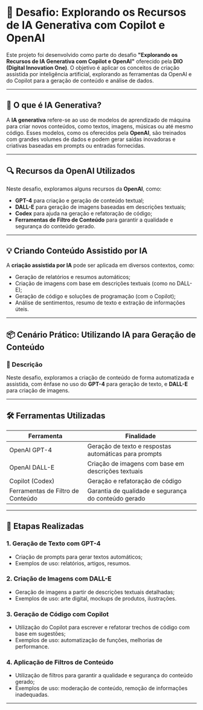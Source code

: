 # 🚀 Desafio: Explorando os Recursos de IA Generativa com Copilot e OpenAI

Este projeto foi desenvolvido como parte do desafio **"Explorando os Recursos de IA Generativa com Copilot e OpenAI"** oferecido pela **DIO (Digital Innovation One)**. O objetivo é aplicar os conceitos de criação assistida por inteligência artificial, explorando as ferramentas da OpenAI e do Copilot para a geração de conteúdo e análise de dados.

---

## 🧠 O que é IA Generativa?

A **IA generativa** refere-se ao uso de modelos de aprendizado de máquina para criar novos conteúdos, como textos, imagens, músicas ou até mesmo código. Esses modelos, como os oferecidos pela **OpenAI**, são treinados com grandes volumes de dados e podem gerar saídas inovadoras e criativas baseadas em prompts ou entradas fornecidas.

---

## 🔍 Recursos da OpenAI Utilizados

Neste desafio, exploramos alguns recursos da **OpenAI**, como:

- **GPT-4** para criação e geração de conteúdo textual;
- **DALL-E** para geração de imagens baseadas em descrições textuais;
- **Codex** para ajuda na geração e refatoração de código;
- **Ferramentas de Filtro de Conteúdo** para garantir a qualidade e segurança do conteúdo gerado.

---

## 💡 Criando Conteúdo Assistido por IA

A **criação assistida por IA** pode ser aplicada em diversos contextos, como:

- Geração de relatórios e resumos automáticos;
- Criação de imagens com base em descrições textuais (como no DALL-E);
- Geração de código e soluções de programação (com o Copilot);
- Análise de sentimentos, resumo de texto e extração de informações úteis.

---

## 📦 Cenário Prático: Utilizando IA para Geração de Conteúdo

### 📝 Descrição

Neste desafio, exploramos a criação de conteúdo de forma automatizada e assistida, com ênfase no uso do **GPT-4** para geração de texto, e **DALL-E** para criação de imagens.

---

## 🛠️ Ferramentas Utilizadas

| Ferramenta                        | Finalidade                                            |
| --------------------------------- | ----------------------------------------------------- |
| OpenAI GPT-4                      | Geração de texto e respostas automáticas para prompts |
| OpenAI DALL-E                     | Criação de imagens com base em descrições textuais    |
| Copilot (Codex)                   | Geração e refatoração de código                       |
| Ferramentas de Filtro de Conteúdo | Garantia de qualidade e segurança do conteúdo gerado  |

---

## 🚀 Etapas Realizadas

### 1. Geração de Texto com GPT-4

- Criação de prompts para gerar textos automáticos;
- Exemplos de uso: relatórios, artigos, resumos.

### 2. Criação de Imagens com DALL-E

- Geração de imagens a partir de descrições textuais detalhadas;
- Exemplos de uso: arte digital, mockups de produtos, ilustrações.

### 3. Geração de Código com Copilot

- Utilização do Copilot para escrever e refatorar trechos de código com base em sugestões;
- Exemplos de uso: automatização de funções, melhorias de performance.

### 4. Aplicação de Filtros de Conteúdo

- Utilização de filtros para garantir a qualidade e segurança do conteúdo gerado;
- Exemplos de uso: moderação de conteúdo, remoção de informações inadequadas.

---
